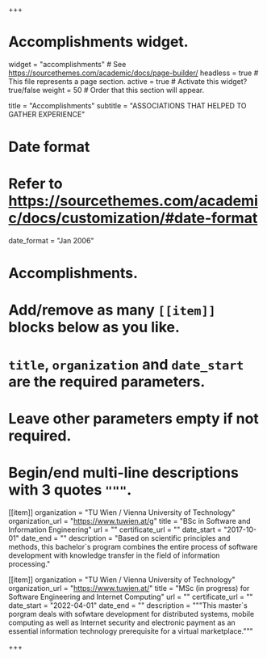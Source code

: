 +++
# Accomplishments widget.
widget = "accomplishments"  # See https://sourcethemes.com/academic/docs/page-builder/
headless = true  # This file represents a page section.
active = true  # Activate this widget? true/false
weight = 50  # Order that this section will appear.

title = "Accomplish&shy;ments"
subtitle = "ASSOCIATIONS THAT HELPED TO GATHER EXPERIENCE"

# Date format
#   Refer to https://sourcethemes.com/academic/docs/customization/#date-format
date_format = "Jan 2006"

# Accomplishments.
#   Add/remove as many `[[item]]` blocks below as you like.
#   `title`, `organization` and `date_start` are the required parameters.
#   Leave other parameters empty if not required.
#   Begin/end multi-line descriptions with 3 quotes `"""`.

[[item]]
  organization = "TU Wien / Vienna University of Technology"
  organization_url = "https://www.tuwien.at/g"
  title = "BSc in Software and Information Engineering"
  url = ""
  certificate_url = ""
  date_start = "2017-10-01"
  date_end = ""
  description = "Based on scientific principles and methods, this bachelor`s program combines the entire process of software development with knowledge transfer in the field of information processing."

[[item]]
  organization = "TU Wien / Vienna University of Technology"
  organization_url = "https://www.tuwien.at/"
  title = "MSc (in progress) for Software Engineering and Internet Computing"
  url = ""
  certificate_url = ""
  date_start = "2022-04-01"
  date_end = ""
  description = """This master`s porgram deals with sofwtare development for distributed systems, mobile computing as well as Internet security and electronic payment as an essential information technology prerequisite for a virtual marketplace."""

+++
